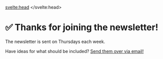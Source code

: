 <svelte:head>
	<title>Thanks! | The Mima Mercury</title>
    <meta name="description" content="Thanks for joining the newsletter!">
</svelte:head>

# ✅ Thanks for joining the newsletter!

The newsletter is sent on Thursdays each week.

Have ideas for what should be included? [Send them over via email!](/about/contact)
